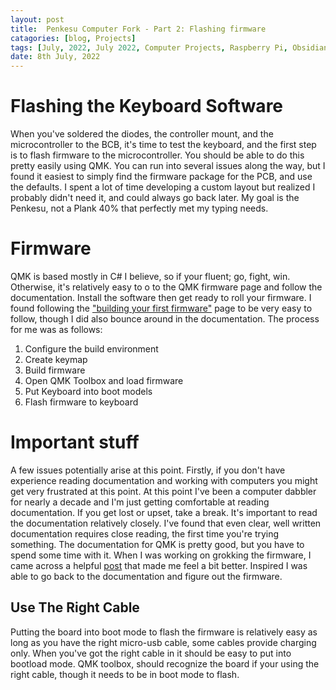 ```yaml
---
layout: post
title:  Penkesu Computer Fork - Part 2: Flashing firmware
catagories: [blog, Projects]
tags: [July, 2022, July 2022, Computer Projects, Raspberry Pi, Obsidian]
date: 8th July, 2022
---
```

# Flashing the Keyboard Software
When you've soldered the diodes, the controller mount, and the microcontroller to the BCB, it's time to test the keyboard, and the first step is to flash firmware to the microcontroller. You should be able to do this pretty easily using QMK. You can run into several issues along the way, but I found it easiest to simply find the firmware package for the PCB, and use the defaults. I spent a lot of time developing a custom layout but realized I probably didn't need it, and could always go back later. My goal is the Penkesu, not a Plank 40% that perfectly met my typing needs.

# Firmware
 QMK is based mostly in C# I believe, so if your fluent; go, fight, win. Otherwise, it's relatively easy to o to the QMK firmware page and follow the documentation. Install the software then get ready to roll your firmware. I found following the ["building your first firmware"](https://docs.qmk.fm/#/newbs_building_firmware) page to be very easy to follow, though I did also bounce around in the documentation. The process for me was as follows:
1. Configure the build environment
2. Create keymap
3. Build firmware
4. Open QMK Toolbox and load firmware
5. Put Keyboard into boot models
6. Flash firmware to keyboard

# Important stuff
A few issues potentially arise at this point. Firstly, if you don't have experience reading documentation and working with computers you might get very frustrated at this point. At this point I've been a computer dabbler for nearly a decade and I'm just getting comfortable at reading documentation. If you get lost or upset, take a break. It's important to read the documentation relatively closely. I've found that even clear, well written documentation requires close reading, the first time you're trying something. The documentation for QMK is pretty good, but you have to spend some time with it. When I was working on grokking the firmware, I came across a helpful [post](https://vgpena.github.io/qmk/) that made me feel a bit better. Inspired I was able to go back to the documentation and figure out the firmware.

## Use The Right Cable
Putting the board into boot mode to flash the firmware is relatively easy as long as you have the right micro-usb cable, some cables provide charging only. When you've got the right cable in it should be easy to put into bootload mode. QMK toolbox, should recognize the board if your using the right cable, though it needs to be in boot mode to flash.
